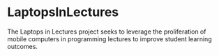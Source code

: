 LaptopsInLectures
=================

The Laptops in Lectures project seeks to leverage the proliferation of mobile computers in programming lectures to improve student learning outcomes.
